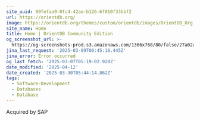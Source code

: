 ```yaml
---
site_uuid: 00fefaa9-0fc4-42ae-b126-6f010f33bbf2
url: https://orientdb.org/
image: https://orientdb.org/themes/custom/orientdb/images/OrientDB_Org.png
site_name: Home
title: Home | OrientDB Community Edition
og_screenshot_url: >-
  https://og-screenshots-prod.s3.amazonaws.com/1366x768/80/false/27a02af846cd7181bea4fc6d0c789c3c91119c25be37ab532f5f316e50772b2c.jpeg
jina_last_request: '2025-03-09T06:45:18.445Z'
jina_error: Error occurred
og_last_fetch: '2025-03-07T05:19:02.920Z'
date_modified: '2025-04-12'
date_created: '2025-03-30T05:44:14.862Z'
tags:
  - Software-Development
  - Databases
  - Database
---
```











































Acquired by SAP
